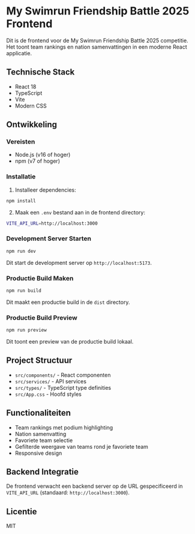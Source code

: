 # My Swimrun Friendship Battle 2025 Frontend

Dit is de frontend voor de My Swimrun Friendship Battle 2025 competitie. Het toont team rankings en nation samenvattingen in een moderne React applicatie.

## Technische Stack

- React 18
- TypeScript
- Vite
- Modern CSS

## Ontwikkeling

### Vereisten

- Node.js (v16 of hoger)
- npm (v7 of hoger)

### Installatie

1. Installeer dependencies:
```bash
npm install
```

2. Maak een `.env` bestand aan in de frontend directory:
```bash
VITE_API_URL=http://localhost:3000
```

### Development Server Starten

```bash
npm run dev
```

Dit start de development server op `http://localhost:5173`.

### Productie Build Maken

```bash
npm run build
```

Dit maakt een productie build in de `dist` directory.

### Productie Build Preview

```bash
npm run preview
```

Dit toont een preview van de productie build lokaal.

## Project Structuur

- `src/components/` - React componenten
- `src/services/` - API services
- `src/types/` - TypeScript type definities
- `src/App.css` - Hoofd styles

## Functionaliteiten

- Team rankings met podium highlighting
- Nation samenvatting
- Favoriete team selectie
- Gefilterde weergave van teams rond je favoriete team
- Responsive design

## Backend Integratie

De frontend verwacht een backend server op de URL gespecificeerd in `VITE_API_URL` (standaard: `http://localhost:3000`).

## Licentie

MIT
